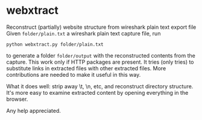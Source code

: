 # webxtract
Reconstruct (partially) website structure from wireshark plain text export file
Given `folder/plain.txt` a wireshark plain text capture file, run

`python webxtract.py folder/plain.txt`

to generate a folder `folder/output` with the reconstructed contents from the capture. 
This work only if HTTP packages are present. It tries (only tries) to substitute links in extracted files with other extracted files.
More contributions are needed to make it useful in this way. 

What it does well: strip away \t, \n, etc, and reconstruct directory structure. It's more easy to examine 
extracted content by opening everything in the browser.

Any help appreciated.
